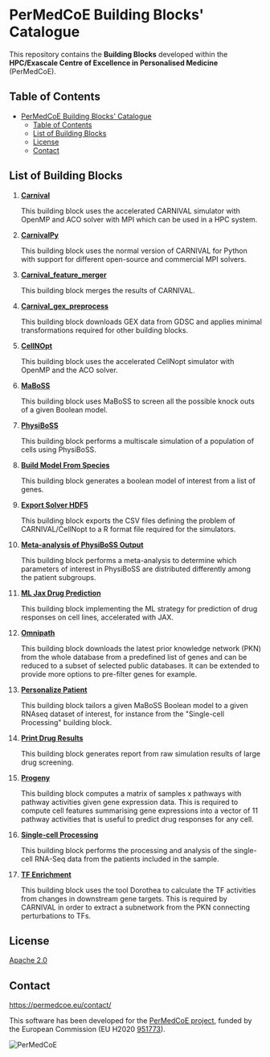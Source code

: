 # PerMedCoE Building Blocks' Catalogue

This repository contains the **Building Blocks** developed within the **HPC/Exascale Centre of Excellence in Personalised Medicine** (PerMedCoE).

## Table of Contents

- [PerMedCoE Building Blocks' Catalogue](#permedcoe-building-blocks-catalogue)
  - [Table of Contents](#table-of-contents)
  - [List of Building Blocks](#list-of-building-blocks)
  - [License](#license)
  - [Contact](#contact)

## List of Building Blocks

1. [**Carnival**](Carnival/)

    This building block uses the accelerated CARNIVAL simulator with OpenMP and ACO solver with MPI which can be used in a HPC system.

2. [**CarnivalPy**](CarnivalPy/)

   This building block uses the normal version of CARNIVAL for Python with support for different open-source and commercial MPI solvers.

3. [**Carnival_feature_merger**](Carnival_feature_merger/)

   This building block merges the results of CARNIVAL.

4. [**Carnival_gex_preprocess**](Carnival_gex_preprocess/)

    This building block downloads GEX data from GDSC and applies minimal transformations required for other building blocks.

5. [**CellNOpt**](CellNOpt/)

    This building block uses the accelerated CellNopt simulator with OpenMP and the ACO solver.

6. [**MaBoSS**](MaBoSS/)

    This building block uses MaBoSS to screen all the possible knock outs of a given Boolean model.

7. [**PhysiBoSS**](PhysiBoSS/)

    This building block performs a multiscale simulation of a population of cells using PhysiBoSS.

8. [**Build Model From Species**](build_model_from_species/)

    This building block generates a boolean model of interest from a list of genes.

9. [**Export Solver HDF5**](export_solver_hdf5/)

   This building block exports the CSV files defining the problem of CARNIVAL/CellNopt to a R format file required for the simulators.

10. [**Meta-analysis of PhysiBoSS Output**](meta_analysis/)

    This building block performs a meta-analysis to determine which parameters of interest in PhysiBoSS are distributed differently among the patient subgroups.

11. [**ML Jax Drug Prediction**](ml_jax_drug_prediction/)

    This building block implementing the ML strategy for prediction of drug responses on cell lines, accelerated with JAX.

12. [**Omnipath**](omnipath/)

    This building block downloads the latest prior knowledge network (PKN) from the whole database from a predefined list of genes and can be reduced to a subset of selected public databases. It can be extended to provide more options to pre-filter genes for example.

13. [**Personalize Patient**](personalize_patient/)

    This building block tailors a given MaBoSS Boolean model to a given RNAseq dataset of interest, for instance from the "Single-cell Processing" building block.

14. [**Print Drug Results**](print_drug_results/)

    This building block generates report from raw simulation results of large drug screening.

15. [**Progeny**](progeny/)

    This building block computes a matrix of samples x pathways with pathway activities given gene expression data. This is required to compute cell features summarising gene expressions into a vector of 11 pathway activities that is useful to predict drug responses for any cell.

16. [**Single-cell Processing**](single_cell_processing/)

    This building block performs the processing and analysis of the single-cell RNA-Seq data from the patients included in the sample.

17. [**TF Enrichment**](tf_enrichment/)

    This building block uses the tool Dorothea to calculate the TF activities from changes in downstream gene targets. This is required by CARNIVAL in order to extract a subnetwork from the PKN connecting perturbations to TFs.


## License

[Apache 2.0](https://www.apache.org/licenses/LICENSE-2.0)

## Contact

<https://permedcoe.eu/contact/>

This software has been developed for the [PerMedCoE project](https://permedcoe.eu/), funded by the European Commission (EU H2020 [951773](https://cordis.europa.eu/project/id/951773)).

![](https://permedcoe.eu/wp-content/uploads/2020/11/logo_1.png "PerMedCoE")
